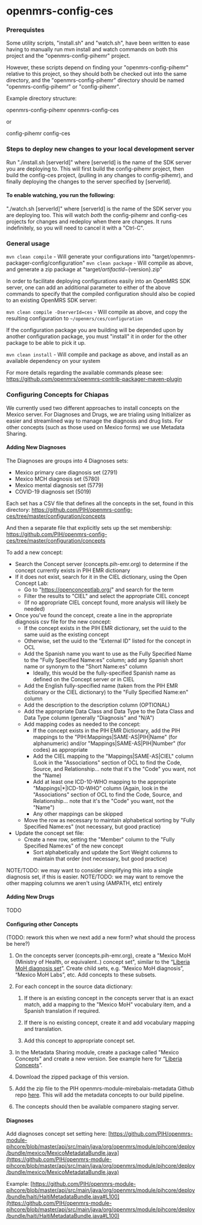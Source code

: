 openmrs-config-ces
==============================

### Prerequistes

Some utility scripts, "install.sh" and "watch.sh", have been written to ease having to manually run mvn install
and watch commands on both this project and the "openmrs-config-pihemr" project.

However, these scripts depend on finding your "openmrs-config-pihemr" relative to this project, so they should both be 
checked out into the same directory, and the "openmrs-config-pihemr" directory should be named "openmrs-config-pihemr"
or "config-pihemr".

Example directory structure:

openmrs-config-pihemr
openmrs-config-ces

or

config-pihemr
config-ces

### Steps to deploy new changes to your local development server

Run "./install.sh [serverId]" where [serverId] is the name of the SDK server you are deploying to.  This will first build 
the config-pihemr project, then build the config-ces project, (pulling in any changes to config-pihemr),
and finally deploying the changes to the server specified by [serverId].

#### To enable watching, you run the following:

"./watch.sh [serverId]" where [serverId] is the name of the SDK server you are deploying too.  This will watch
*both* the config-pihemr and config-ces projects for changes and redeploy when there are changes.  It runs
indefinitely, so you will need to cancel it with a "Ctrl-C".


### General usage

`mvn clean compile` - Will generate your configurations into "target/openmrs-packager-config/configuration"
`mvn clean package` - Will compile as above, and generate a zip package at "target/${artifactId}-${version}.zip"

In order to facilitate deploying configurations easily into an OpenMRS SDK server, one can add an additional parameter
to either of the above commands to specify that the compiled configuration should also be copied to an existing 
OpenMRS SDK server:

`mvn clean compile -DserverId=ces` - Will compile as above, and copy the resulting configuration to `~/openmrs/ces/configuration`

If the configuration package you are building will be depended upon by another configuration package, you must "install" it
in order for the other package to be able to pick it up.

`mvn clean install` - Will compile and package as above, and install as an available dependency on your system

For more details regarding the available commands please see:
https://github.com/openmrs/openmrs-contrib-packager-maven-plugin 


### Configuring Concepts for Chiapas

We currently used two different approaches to install concepts on the Mexico server.  For Diagnoses and Drugs, we are 
trialing using Initializer as easier and streamlined way to manage the diagnosis and drug lists.  For
other concepts (such as those used on Mexico forms) we use Metadata Sharing.

#### Adding New Diagnoses

The Diagnoses are groups into 4 Diagnoses sets:

* Mexico primary care diagnosis set (2791)
* Mexico MCH diagnosis set (5780)
* Mexico mental diagnosis set (5779)
* COVID-19 diagnosis set (5019)

Each set has a CSV file that defines all the concepts in the set, found in this directory:
https://github.com/PIH/openmrs-config-ces/tree/master/configuration/concepts

And then a separate file that explicitly sets up the set membership:
https://github.com/PIH/openmrs-config-ces/tree/master/configuration/concepts

To add a new concept:
* Search the Concept server (concepts.pih-emr.org) to determine if the concept currently exists in PIH EMR dictionary
* If it does not exist, search for it in the CIEL dictionary, using the Open Concept Lab:
  * Go to "https://openconceptlab.org/" and search for the term
  * Filter the results to "CIEL" and select the appropriate CIEL concept
  * (If no appropriate CIEL concept found, more analysis will likely be needed)
* Once you've found the concept, create a line in the appropriate diagnosis csv file for the new concept:
  * If the concept exists in the PIH EMR dictionary, set the uuid to the same uuid as the existing concept 
  * Otherwise, set the uuid to the "External ID" listed for the concept in OCL
  * Add the Spanish name you want to use as the Fully Specified Name to the "Fully Specified Name:es" column; add any Spanish short name or synonym to the "Short Name:es" column
    * Ideally, this would be the fully-specified Spanish name as defined on the Concept server or in CIEL
  * Add the English fully-specified name (taken from the PIH EMR dictionary or the CIEL dictionary) to the "Fully Specified Name:en" column
  * Add the description to the description column (OPTIONAL)
  * Add the appropriate Data Class and Data Type to the Data Class and Data Type column (generally "Diagnosis" and "N/A")
  * Add mapping codes as needed to the concept:
    * If the concept exists in the PIH EMR Dictionary, add the PIH mappings to the "PIH:Mappings|SAME-AS|PIH|Name" (for alphanumeric) and/or "Mappings|SAME-AS|PIH|Number" (for codes) as appropriate
    * Add the CIEL mapping to the "Mappings|SAME-AS|CIEL" column  (Look in the "Associations" section of OCL to find the Code, Source, and Relationship... note that it's the "Code" you want, not the "Name)
    * Add at least one ICD-10-WHO mapping to the appropriate "Mappings|*|ICD-10-WHO" column   (Again, look in the "Associations" section of OCL to find the Code, Source, and Relationship... note that it's the "Code" you want, not the "Name")
    * Any other mappings can be skipped
  * Move the row as necessary to maintain alphabetical sorting by "Fully Specified Name:es" (not necessary, but good practice)
* Update the concept set file:
  * Create a new row, setting the "Member" column to the "Fully Specified Name:es" of the new concept
    * Sort alphabetically and update the Sort Weight columns to maintain that order (not necessary, but good practice)
 

NOTE/TODO: we may want to consider simplifying this into a single diagnosis set, if this is easier.
NOTE/TODO: we may want to remove the other mapping columns we aren't using (AMPATH, etc) entirely

#### Adding New Drugs

TODO

#### Configuring other Concepts

(TODO: rework this when we next add a new form? what should the process be here?)

1. On the concepts server (concepts.pih-emr.org), create a "Mexico MoH (Ministry of Health, or equivalent..) concept set", similar to the “[Liberia MoH diagnosis set](https://concepts.pih-emr.org/openmrs/dictionary/concept.htm?conceptId=10595)”. Create child sets, e.g. “Mexico MoH diagnosis”, “Mexico MoH Labs”, etc. Add concepts to these subsets.

2. For each concept in the source data dictionary:

    1. If there is an existing concept in the concepts server that is an exact match, add a mapping to the "Mexico MoH" vocabulary item, and a Spanish translation if required.

    2. If there is no existing concept, create it and add vocabulary mapping and translation.

    3. Add this concept to appropriate concept set.

3. In the Metadata Sharing module, create a package called "Mexico Concepts" and create a new version. See example here for “[Liberia Concepts](https://concepts.pih-emr.org/openmrs/module/metadatasharing/export/details.form?group=c0dc491e-a26e-4dee-99c4-c4dc5cb2e787)”.

4. Download the zipped package of this version.

5. Add the zip file to the PIH openmrs-module-mirebalais-metadata Github repo [here](https://github.com/PIH/openmrs-module-mirebalaismetadata/tree/master/api/src/main/resources). This will add the metadata concepts to our build pipeline.

6. The concepts should then be available companero staging server.

#### Diagnoses

Add diagnoses concept set setting here: [https://github.com/PIH/openmrs-module-pihcore/blob/master/api/src/main/java/org/openmrs/module/pihcore/deploy/bundle/mexico/MexicoMetadataBundle.java](https://github.com/PIH/openmrs-module-pihcore/blob/master/api/src/main/java/org/openmrs/module/pihcore/deploy/bundle/mexico/MexicoMetadataBundle.java)

Example: [https://github.com/PIH/openmrs-module-pihcore/blob/master/api/src/main/java/org/openmrs/module/pihcore/deploy/bundle/haiti/HaitiMetadataBundle.java#L100](https://github.com/PIH/openmrs-module-pihcore/blob/master/api/src/main/java/org/openmrs/module/pihcore/deploy/bundle/haiti/HaitiMetadataBundle.java#L100)
